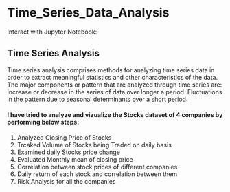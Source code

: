 # Time_Series_Data_Analysis

Interact with Jupyter Notebook:


## Time Series Analysis
Time series analysis comprises methods for analyzing time series data in order to extract meaningful statistics and other characteristics of the data. The major components or pattern that are analyzed through time series are: Increase or decrease in the series of data over longer a period. Fluctuations in the pattern due to seasonal determinants over a short period.

#### I have tried to analyze and vizualize the Stocks dataset of 4 companies by performing below steps:

1. Analyzed Closing Price of Stocks
2. Trcaked Volume of Stocks being Traded on daily basis
3. Examined daily Stocks price change
4. Evaluated Monthly mean of closing price
5. Correlation between stock prices of different companies
6. Daily return of each stock and correlation between them
7. Risk Analysis for all the companies

